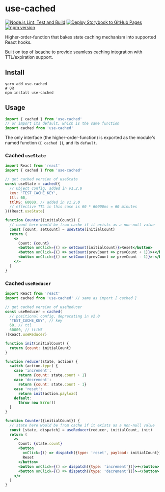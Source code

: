 # use-cached

[![Node.js Lint, Test and Build](https://github.com/woozyking/use-cached/workflows/Node.js%20Lint,%20Test%20and%20Build/badge.svg)](https://github.com/woozyking/use-cached/actions?query=workflow%3A%22Node.js+Lint%2C+Test+and+Build%22)
[![Deploy Storybook to GitHub Pages](https://github.com/woozyking/use-cached/workflows/Deploy%20Storybook%20to%20GitHub%20Pages/badge.svg)](https://woozyking.github.io/use-cached)
[![npm version](https://badge.fury.io/js/use-cached.svg)](https://www.npmjs.com/package/use-cached)

Higher-order-function that bakes state caching mechanism into supported React hooks.

Built on top of [lscache](https://github.com/pamelafox/lscache) to provide seamless caching integration with TTL/expiration support.

## Install

```shell
yarn add use-cached
# OR
npm install use-cached
```

## Usage

```js
import { cached } from 'use-cached'
// or import its default, which is the same function
import cached from 'use-cached'
```

The only interface (the higher-order-function) is exported as the module's named function (`{ cached }`), and its `default`.

### Cached `useState`

```jsx
import React from 'react'
import { cached } from 'use-cached'

// get cached version of useState
const useState = cached({
  // Object config, added in v1.2.0
  key: 'TEST_CACHE_KEY',
  ttl: 60,
  ttlMS: 60000, // added in v1.2.0
  // effective TTL in this case is 60 * 60000ms = 60 minutes
})(React.useState)

function Counter({initialCount}) {
  // count here would be from cache if it exists as a non-null value
  const [count, setCount] = useState(initialCount)
  return (
    <>
      Count: {count}
      <button onClick={() => setCount(initialCount)}>Reset</button>
      <button onClick={() => setCount(prevCount => prevCount + 1)}>+</button>
      <button onClick={() => setCount(prevCount => prevCount - 1)}>-</button>
    </>
  )
}
```

### Cached `useReducer`

```jsx
import React from 'react'
import cached from 'use-cached' // same as import { cached }

// get cached version of useReducer
const useReducer = cached(
  // positional config, deprecating in v2.0
  'TEST_CACHE_KEY', // key
  60, // ttl
  60000, // ttlMS
)(React.useReducer)

function init(initialCount) {
  return {count: initialCount}
}

function reducer(state, action) {
  switch (action.type) {
    case 'increment':
      return {count: state.count + 1}
    case 'decrement':
      return {count: state.count - 1}
    case 'reset':
      return init(action.payload)
    default:
      throw new Error()
  }
}

function Counter({initialCount}) {
  // state here would be from cache if it exists as a non-null value
  const [state, dispatch] = useReducer(reducer, initialCount, init)
  return (
    <>
      Count: {state.count}
      <button
        onClick={() => dispatch({type: 'reset', payload: initialCount})}>
        Reset
      </button>
      <button onClick={() => dispatch({type: 'increment'})}>+</button>
      <button onClick={() => dispatch({type: 'decrement'})}>-</button>
    </>
  )
}
```
